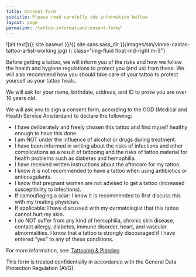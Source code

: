 ```yaml
---
title: Consent Form
subtitle: Please read carefully the information bellow
layout: page
permalink: /tattoo-information/consent-form/
---
```

![alt text]({{ site.baseurl }}/{{ site.sass.sass_dir }}/images/sm/vinnie-caldas-tattoo-artist-working.jpg)
{: class="img-fluid float-md-right m-3"}

Before getting a tattoo, we will inform you of the risks and how we follow the health and hygiene regulations to protect you (and us) from these. We will also recommend how you should take care of your tattoo to protect yourself as your tattoo heals.

We will ask for your name, birthdate, address, and ID to prove you are over 16 years old.

We will ask you to sign a consent form, according to the GGD (Medical and Health Service Amsterdam) to declare the following:

* I have deliberately and freely chosen this tattoo and find myself healthy enough to have this done.
* I am NOT under the influence of alcohol or drugs during treatment.
* I have been informed in writing about the risks of infections and other complications as a result of tattooing and the risks of tattoo material for health problems such as diabetes and hemophilia.
* I have received written instructions about the aftercare for my tattoo.
* I know it is not recommended to have a tattoo when using antibiotics or anticoagulants.
* I know that pregnant women are not advised to get a tattoo (increased susceptibility to infections).
* If camouflaging a scar: I know it is recommended to first discuss this with my treating physician.
* If applicable: I have discussed with my dermatologist that this tattoo cannot hurt my skin.
* I do NOT suffer from any kind of hemophilia, chronic skin disease, contact allergy, diabetes, immune disorder, heart, and vascular abnormalities. I know that a tattoo is strongly discouraged if I have entered “yes” to any of these conditions.

For more information, see: [Tattooing & Piercing](https://www.ggd.amsterdam.nl/hygiene/tatoeeren-piercen/)

This form is treated confidentially in accordance with the General Data Protection Regulation (AVG).
